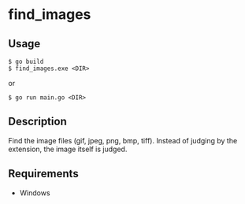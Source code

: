 # find_images 

## Usage
```
$ go build  
$ find_images.exe <DIR>
```
or  
```
$ go run main.go <DIR>
```

## Description
Find the image files (gif, jpeg, png, bmp, tiff). Instead of judging by the extension, the image itself is judged.  

## Requirements
- Windows
